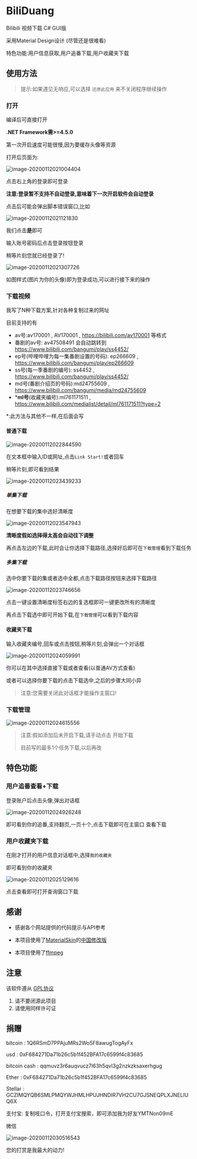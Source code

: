 # BiliDuang
 Bilibili 视频下载 C# GUI版

采用Material Design设计 (尽管还是很难看)

特色功能:用户信息获取,用户追番下载,用户收藏夹下载

## 使用方法

> 提示:如果遇见无响应,可以选择 `还原此应用` 来不关闭程序继续操作

### 打开

编译后可直接打开

**.NET Framework需>=4.5.0**

第一次开启速度可能很慢,因为要缓存头像等资源

打开后页面为:

![image-20200112021004404](README.assets/image-20200112021004404.png)

点击右上角的登录即可登录

**注意:登录暂不支持不自动登录,意味着下一次开启软件会自动登录**

点击后可能会弹出脚本错误窗口,比如

![image-20200112021121830](README.assets/image-20200112021121830.png)

我们点击**是**即可

输入账号密码后点击登录按钮登录

稍等片刻您就已经登录了!

![image-20200112021307726](README.assets/image-20200112021307726.png)

如图样式(图片为你的头像)即为登录成功,可以进行接下来的操作

### 下载视频

我写了N种下载方案,针对各种复制过来的网址

目前支持的有

* av号:av170001 , AV170001 , https://bilibili.com/av170001 等格式
* 番剧的av号: av47508491 会自动跳转到 https://www.bilibili.com/bangumi/play/ss4452/
* ep号(哔哩哔哩为每一集番剧设置的号码): ep266609 , https://www.bilibili.com/bangumi/play/ep266609
* ss号(每一季番剧的编号): ss4452 , https://www.bilibili.com/bangumi/play/ss4452/
* md号(番剧介绍页的号码):md24755609 , https://www.bilibili.com/bangumi/media/md24755609
* \***ml号**(收藏夹编号):ml761171511 , https://www.bilibili.com/medialist/detail/ml761171511?type=2

*:此方法与其他不一样,在后面会写

#### 普通下载

![image-20200112022844590](README.assets/image-20200112022844590.png)

在文本框中输入ID或网址,点击`Link Start!`或者回车

稍等片刻,即可看到结果

![image-20200112023439233](README.assets/image-20200112023439233.png)

##### 单集下载

在想要下载的集中选好清晰度

![image-20200112023547943](README.assets/image-20200112023547943.png)

**清晰度假如选择得太高会自动往下调整**

再点击左边的下载,此时会让你选择下载路径,选择好后即可在`下载管理`看到下载任务

##### 多集下载

选中你要下载的集或者选中全都,点击下载路径按钮来选择下载路径

![image-20200112023746656](README.assets/image-20200112023746656.png)

点击一键设置清晰度标签右边的复选框即可一键更改所有的清晰度

再点击下载选中即可开始下载,在`下载管理`可以看到下载内容

#### 收藏夹下载

输入收藏夹编号,回车或点击按钮,稍等片刻,会弹出一个对话框

![image-20200112024059991](README.assets/image-20200112024059991.png)

你可以在其中选择直接下载或者查看(以普通AV方式查看)

或者可以选择你要下载的点击下载选中,之后的步骤大同小异

> 注意:您需要关闭此对话框才能操作主窗口!

### 下载管理

![image-20200112024615556](README.assets/image-20200112024615556.png)

> 注意:假如添加后未开启下载,请手动点击 开始下载
>
> 目前写的最多1个任务下载,以后再改

## 特色功能

### 用户追番查看+下载

登录账户后点击头像,弹出对话框

![image-20200112024926248](README.assets/image-20200112024926248.png)

即可看到你的追番,支持翻页,一页十个,点击下载即可在主窗口 查看下载

### 用户收藏夹下载

在刚才打开的用户信息对话框中,选择`我的收藏夹`

即可看到你的收藏夹

![image-20200112025129616](README.assets/image-20200112025129616.png)

点击查看即可打开查询窗口下载

## 感谢

* 感谢各个网站提供的代码提示与API参考

* 本项目使用了[MaterialSkin](https://github.com/IgnaceMaes/MaterialSkin)的[中国修改版](https://gitee.com/victorzhao/MaterialSkin)
* 本项目使用了[ffmpeg](https://ffmpeg.org/)

## 注意

该软件遵从 [GPL协议](LICENCE)

1. 请不要闭源此项目
2. 请使用同样许可证

## 捐赠

bitcoin : 1Q6RSmD7PPAjuMRs2Wo5F8awugTogAyFx

usd : 0xF684271Da71b26c5b1f452BFA17c6599f4c83685

bitcoin cash : qqmuvz3r6auqvucz7l63h5qvl3g2nzkzksaxerhgug

Ether : 0xF684271Da71b26c5b1f452BFA17c6599f4c83685

Stellar : GCZIMQYQB6SMLPMQYWJHMLHPUJHNDIR7VH2CU7GJSNEQPLXJNELIUQ6X

支付宝: 复制吱口令，打开支付宝搜索，即可添加我为好友YMTNon09mE

微信

![image-20200112030516543](README.assets/image-20200112030516543.png)

您的打赏是我最大的动力!